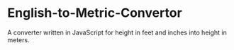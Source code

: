# English-to-Metric-Convertor
A converter written in JavaScript for height in feet and inches into height in meters.
